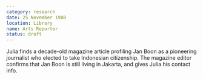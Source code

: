 ```yaml
---
category: research
date: 25 November 1988
location: Library
name: Arts Reporter
status: draft
---
```

Julia finds a decade-old magazine article profiling Jan Boon as a pioneering journalist who elected to take Indonesian citizenship. The magazine editor confirms that Jan Boon is still living in Jakarta, and gives Julia his contact info.

